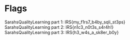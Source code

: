 # Flags

SarahsQualityLearning part 1: IRS{my_f1rs7_b4by_sqli_st3ps}
SarahsQualityLearning part 2: IRS{n1c3_n0t3s_s4r4h!}
SarahsQualityLearning part 3: IRS{h3_w4s_a_sk8er_b0y}